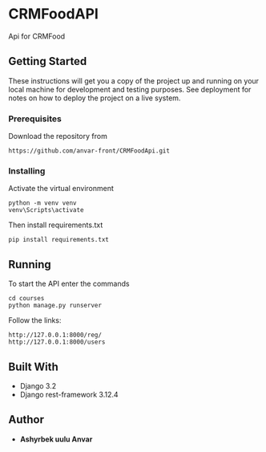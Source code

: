 # CRMFoodAPI

Api for CRMFood

## Getting Started

These instructions will get you a copy of the project up and running on your local machine for development and testing purposes. See deployment for notes on how to deploy the project on a live system.

### Prerequisites

Download the repository from 
```
https://github.com/anvar-front/CRMFoodApi.git
```

### Installing

Activate the virtual environment
```
python -m venv venv
venv\Scripts\activate
```
Then install requirements.txt
```
pip install requirements.txt
```

## Running

To start the API enter the commands
```
cd courses
python manage.py runserver
```
Follow the links:
```
http://127.0.0.1:8000/reg/
http://127.0.0.1:8000/users
```

## Built With

+ Django 3.2
+ Django rest-framework 3.12.4

## Author

* **Ashyrbek uulu Anvar**